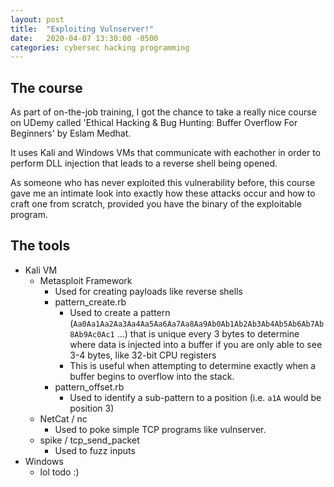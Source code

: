 ```yaml
---
layout: post
title:  "Exploiting Vulnserver!"
date:   2020-04-07 13:30:00 -0500
categories: cybersec hacking programming
---
```


## The course

As part of on-the-job training, I got the chance to take a really nice course on UDemy called 
'Ethical Hacking & Bug Hunting: Buffer Overflow For Beginners' by Eslam Medhat.

It uses Kali and Windows VMs that communicate with eachother in order to perform DLL injection that leads to a reverse shell being opened.

As someone who has never exploited this vulnerability before, this course gave me an intimate look into exactly how these
attacks occur and how to craft one from scratch, provided you have the binary of the exploitable program.

## The tools

- Kali VM
    - Metasploit Framework
        - Used for creating payloads like reverse shells
        - pattern_create.rb
            - Used to create a pattern (`Aa0Aa1Aa2Aa3Aa4Aa5Aa6Aa7Aa8Aa9Ab0Ab1Ab2Ab3Ab4Ab5Ab6Ab7Ab8Ab9Ac0Ac1` ...) that is 
            unique every 3 bytes to determine where data is injected into a buffer if you are only able to see 3-4 bytes,
            like 32-bit CPU registers 
            - This is useful when attempting to determine exactly when a buffer begins to overflow into the stack. 
        - pattern_offset.rb
            - Used to identify a sub-pattern to a position (i.e. `a1A` would be position 3)
    - NetCat / nc
        - Used to poke simple TCP programs like vulnserver.
    - spike / tcp_send_packet
        - Used to fuzz inputs
- Windows
    - lol todo :)